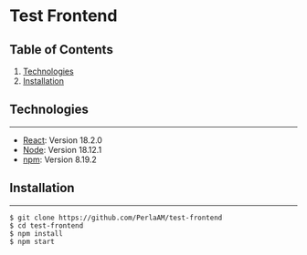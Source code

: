 # Test Frontend

## Table of Contents

1. [Technologies](#technologies)
2. [Installation](#installation)

## Technologies

---

- [React](https://reactjs.org/): Version 18.2.0
- [Node](https://nodejs.dev/en/): Version 18.12.1
- [npm](https://www.npmjs.com/): Version 8.19.2

## Installation

---

```
$ git clone https://github.com/PerlaAM/test-frontend
$ cd test-frontend
$ npm install
$ npm start
```
